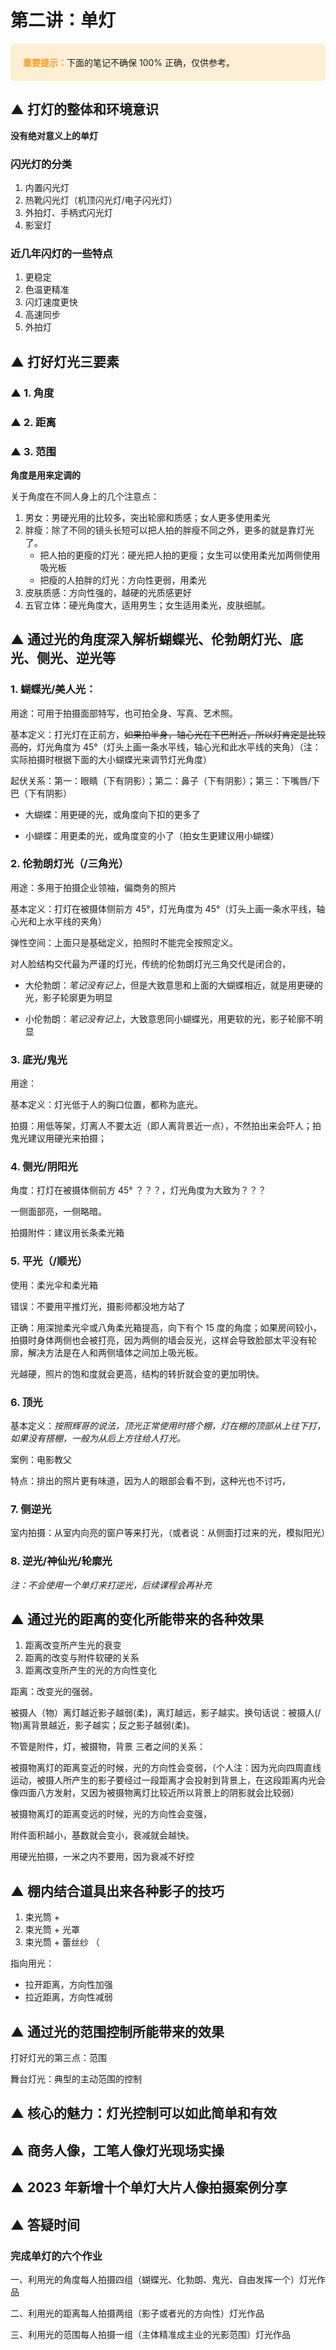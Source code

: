 # 第二讲：单灯

<div style="background"></div>

<p style="background-color:#fdeed6; border-radius:6px; padding:20px;"><strong style="color:#f79c21;">重要提示：</strong>下面的笔记不确保 100% 正确，仅供参考。</p>





## ▲ 打灯的整体和环境意识
**没有绝对意义上的单灯**



### 闪光灯的分类
1. 内置闪光灯
2. 热靴闪光灯（机顶闪光灯/电子闪光灯）
3. 外拍灯、手柄式闪光灯
4. 影室灯

### 近几年闪灯的一些特点
1. 更稳定
2. 色温更精准
3. 闪灯速度更快
4. 高速同步
5. 外拍灯



## ▲ 打好灯光三要素
### ▲ 1. 角度
### ▲ 2. 距离
### ▲ 3. 范围

**角度是用来定调的**

关于角度在不同人身上的几个注意点：
1. 男女：男硬光用的比较多，突出轮廓和质感；女人更多使用柔光
2. 胖瘦：除了不同的镜头长短可以把人拍的胖瘦不同之外，更多的就是靠灯光了。
    + 把人拍的更瘦的灯光：硬光把人拍的更瘦；女生可以使用柔光加两侧使用吸光板
    + 把瘦的人拍胖的灯光：方向性更弱，用柔光
3. 皮肤质感：方向性强的，越硬的光质感更好
4. 五官立体：硬光角度大，适用男生；女生适用柔光，皮肤细腻。



## ▲ 通过光的角度深入解析蝴蝶光、伦勃朗灯光、底光、侧光、逆光等

### 1. 蝴蝶光/美人光：
用途：可用于拍摄面部特写，也可拍全身、写真、艺术照。

基本定义：打光灯在正前方，~~如果拍半身，轴心光在下巴附近，所以灯肯定是比较高的~~，灯光角度为 45°（灯头上画一条水平线，轴心光和此水平线的夹角）（注：实际拍摄时根据下面的大小蝴蝶光来调节灯光角度）

起伏关系：第一：眼睛（下有阴影）；第二：鼻子（下有阴影）；第三：下嘴唇/下巴（下有阴影）

- 大蝴蝶：用更硬的光，或角度向下扣的更多了

- 小蝴蝶：用更柔的光，或角度变的小了（拍女生更建议用小蝴蝶）

### 2. 伦勃朗灯光（/三角光）

用途：多用于拍摄企业领袖，偏商务的照片

基本定义：打灯在被摄体侧前方 45°，灯光角度为 45°（灯头上画一条水平线，轴心光和上水平线的夹角）

弹性空间：上面只是基础定义，拍照时不能完全按照定义。

对人脸结构交代最为严谨的灯光，传统的伦勃朗灯光三角交代是闭合的，

- 大伦勃朗：*笔记没有记上*，但是大致意思和上面的大蝴蝶相近，就是用更硬的光，影子轮廓更为明显

- 小伦勃朗：*笔记没有记上*，大致意思同小蝴蝶光，用更软的光，影子轮廓不明显


### 3. 底光/鬼光
用途：

基本定义：灯光低于人的胸口位置，都称为底光。

拍摄：用低等架，灯离人不要太近（即人离背景近一点），不然拍出来会吓人；拍鬼光建议用硬光来拍摄；

### 4. 侧光/阴阳光

角度：打灯在被摄体侧前方 45° ？？？，灯光角度为大致为？？？

一侧面部亮，一侧略暗。

拍摄附件：建议用长条柔光箱


### 5. 平光（/顺光）
使用：柔光伞和柔光箱

错误：不要用平推灯光，摄影师都没地方站了

正确：用深抛柔光伞或八角柔光箱提高，向下有个 15 度的角度；如果房间较小，拍摄时身体两侧也会被打亮，因为两侧的墙会反光，这样会导致脸部太平没有轮廓，解决方法是在人和两侧墙体之间加上吸光板。

光越硬，照片的饱和度就会更高，结构的转折就会变的更加明快。

### 6. 顶光

基本定义：*按照辉哥的说法，顶光正常使用时搭个棚，灯在棚的顶部从上往下打，如果没有搭棚，一般为从后上方往给人打光。*

案例：电影教父 

特点：排出的照片更有味道，因为人的眼部会看不到，这种光也不讨巧，


### 7. 侧逆光
室内拍摄：从室内向亮的窗户等来打光，（或者说：从侧面打过来的光，模拟阳光）


### 8. 逆光/神仙光/轮廓光

*注：不会使用一个单灯来打逆光，后续课程会再补充*

## ▲ 通过光的距离的变化所能带来的各种效果

1. 距离改变所产生光的衰变
2. 距离的改变与附件软硬的关系
3. 距离改变所产生的光的方向性变化

距离：改变光的强弱。

被摄人（物）离灯越近影子越弱(柔)，离灯越远，影子越实。换句话说：被摄人(/物)离背景越近，影子越实；反之影子越弱(柔)。



不管是附件，灯，被摄物，背景 三者之间的关系：

被摄物离灯的距离变近的时候，光的方向性会变弱，（个人注：因为光向四周直线运动，被摄人所产生的影子要经过一段距离才会投射到背景上，在这段距离内光会像四面八方发射，又因为被摄物离灯比较近所以背景上的阴影就会比较弱）

被摄物离灯的距离变远的时候，光的方向性会变强，

附件面积越小，基数就会变小，衰减就会越快。

用硬光拍摄，一米之内不要用，因为衰减不好控


## ▲ 棚内结合道具出来各种影子的技巧
1. 束光筒 + 
2. 束光筒 + 光罩
3. 束光筒 + 蕾丝纱 （

指向用光：
- 拉开距离，方向性加强
- 拉近距离，方向性减弱

## ▲ 通过光的范围控制所能带来的效果

打好灯光的第三点：范围

舞台灯光：典型的主动范围的控制


## ▲ 核心的魅力：灯光控制可以如此简单和有效



## ▲ 商务人像，工笔人像灯光现场实操



## ▲ 2023 年新增十个单灯大片人像拍摄案例分享



## ▲ 答疑时间

### 完成单灯的六个作业

一、利用光的角度每人拍摄四组（蝴蝶光、化勃朗、鬼光、自由发挥一个）灯光作品

二、利用光的距离每人拍摄两组（影子或者光的方向性）灯光作品

三、利用光的范围每人拍摄一组（主体精准成主业的光影范围）灯光作品